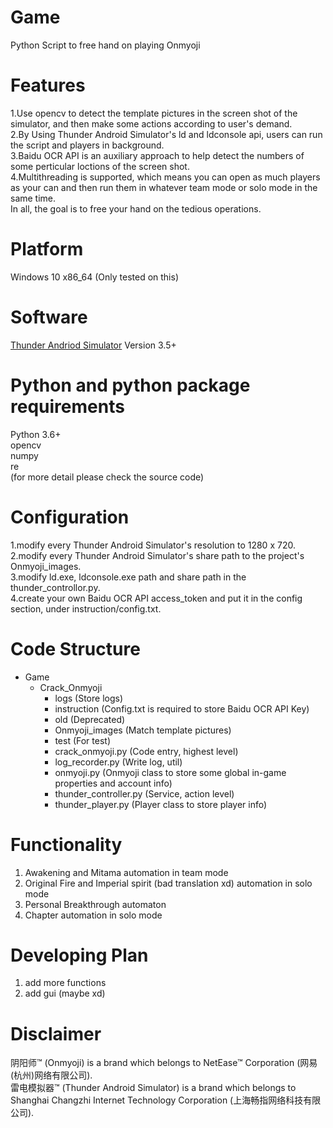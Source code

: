 # Game
Python Script to free hand on playing Onmyoji
# Features
1.Use opencv to detect the template pictures in the screen shot of the simulator, and then make some actions according to user's demand.  
2.By Using Thunder Android Simulator's ld and ldconsole api, users can run the script and players in background.  
3.Baidu OCR API is an auxiliary approach to help detect the numbers of some perticular loctions of the screen shot.  
4.Multithreading is supported, which means you can open as much players as your can and then run them in whatever team mode or solo mode in the same time.  
In all, the goal is to free your hand on the tedious operations.  
# Platform
Windows 10 x86_64 (Only tested on this)
# Software
[Thunder Andriod Simulator](https://www.ldmnq.com) Version 3.5+
# Python and python package requirements
Python 3.6+  
opencv  
numpy  
re  
(for more detail please check the source code)
# Configuration
1.modify every Thunder Android Simulator's resolution to 1280 x 720.  
2.modify every Thunder Android Simulator's share path to the project's Onmyoji_images.  
3.modify ld.exe, ldconsole.exe path and share path in the thunder_controllor.py.  
4.create your own Baidu OCR API access_token and put it in the config section, under instruction/config.txt.  
# Code Structure
+ Game
	+ Crack_Onmyoji
		+ logs (Store logs)
		+ instruction (Config.txt is required to store Baidu OCR API Key)
		+ old (Deprecated)
		+ Onmyoji_images (Match template pictures)
		+ test (For test)
		+ crack_onmyoji.py (Code entry, highest level)
		+ log_recorder.py (Write log, util)
		+ onmyoji.py (Onmyoji class to store some global in-game properties and account info)
		+ thunder_controller.py (Service, action level)
		+ thunder_player.py (Player class to store player info) 
# Functionality
1. Awakening and Mitama automation in team mode  
2. Original Fire and Imperial spirit (bad translation xd) automation in solo mode  
3. Personal Breakthrough automaton  
4. Chapter automation in solo mode
# Developing Plan
1. add more functions
2. add gui (maybe xd)
# Disclaimer
阴阳师™ (Onmyoji) is a brand which belongs to NetEase™ Corporation (网易(杭州)网络有限公司).  
雷电模拟器™ (Thunder Android Simulator) is a brand which belongs to Shanghai Changzhi Internet Technology Corporation (上海畅指网络科技有限公司).  
